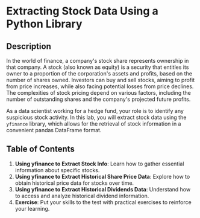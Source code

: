 # Extracting Stock Data Using a Python Library

## Description
In the world of finance, a company's stock share represents ownership in that company. A stock (also known as equity) is a security that entitles its owner to a proportion of the corporation's assets and profits, based on the number of shares owned. Investors can buy and sell stocks, aiming to profit from price increases, while also facing potential losses from price declines. The complexities of stock pricing depend on various factors, including the number of outstanding shares and the company's projected future profits.

As a data scientist working for a hedge fund, your role is to identify any suspicious stock activity. In this lab, you will extract stock data using the `yfinance` library, which allows for the retrieval of stock information in a convenient pandas DataFrame format.

## Table of Contents
1. **Using yfinance to Extract Stock Info**: Learn how to gather essential information about specific stocks.
2. **Using yfinance to Extract Historical Share Price Data**: Explore how to obtain historical price data for stocks over time.
3. **Using yfinance to Extract Historical Dividends Data**: Understand how to access and analyze historical dividend information.
4. **Exercise**: Put your skills to the test with practical exercises to reinforce your learning.
